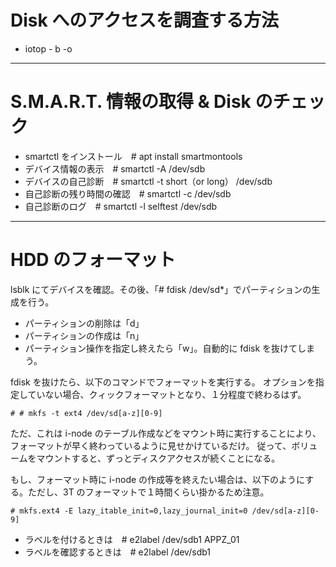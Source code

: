 # Disk へのアクセスを調査する方法  
* iotop - b -o  

---
# S.M.A.R.T. 情報の取得 & Disk のチェック  
* smartctl をインストール　# apt install smartmontools  
* デバイス情報の表示　# smartctl -A /dev/sdb  
* デバイスの自己診断　# smartctl -t short（or long） /dev/sdb  
* 自己診断の残り時間の確認　# smartctl -c /dev/sdb  
* 自己診断のログ　# smartctl -l selftest /dev/sdb  

---
# HDD のフォーマット  
lsblk にてデバイスを確認。その後、「# fdisk /dev/sd*」でパーティションの生成を行う。  
* パーティションの削除は「d」  
* パーティションの作成は「n」  
* パーティション操作を指定し終えたら「w」。自動的に fdisk を抜けてしまう。

fdisk を抜けたら、以下のコマンドでフォーマットを実行する。
オプションを指定していない場合、クィックフォーマットとなり、１分程度で終わるはず。
```
# # mkfs -t ext4 /dev/sd[a-z][0-9]
```

ただ、これは i-node のテーブル作成などをマウント時に実行することにより、フォーマットが早く終わっているように見せかけているだけ。
従って、ボリュームをマウントすると、ずっとディスクアクセスが続くことになる。

もし、フォーマット時に i-node の作成等を終えたい場合は、以下のようにする。ただし、3T のフォーマットで１時間くらい掛かるため注意。
```
# mkfs.ext4 -E lazy_itable_init=0,lazy_journal_init=0 /dev/sd[a-z][0-9]
```

* ラベルを付けるときは　# e2label /dev/sdb1 APPZ_01  
* ラベルを確認するときは　# e2label /dev/sdb1
